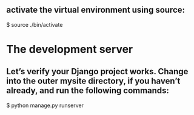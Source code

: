 ## activate the virtual environment using source:

$ source ./bin/activate

# The development server

## Let’s verify your Django project works. Change into the outer mysite directory, if you haven’t already, and run the following commands:


$ python manage.py runserver


